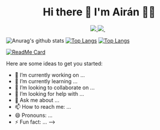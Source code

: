 
<h1 align='center'>
  Hi there 👋 I'm Airán 👨‍💻
</h1>


<p align='center'>
  <a href="https://twitter.com/AiranDev">
   <img src="https://img.shields.io/badge/twitter-%231DA1F2.svg?&style=for-the-badge&logo=twitter&logoColor=white" />
  </a>
  <a href="https://www.linkedin.com/in/air%C3%A1n-s%C3%A1nchez-brito-415910145/">
    <img src="https://img.shields.io/badge/linkedin-%230077B5.svg?&style=for-the-badge&logo=linkedin&logoColor=white" />
  </a>&nbsp;&nbsp;
  
</p>

![Anurag's github stats](https://github-readme-stats.vercel.app/api?username=AiranSchez&show_icons=true&theme=tokyonight)
[![Top Langs](https://github-readme-stats.vercel.app/api/top-langs/?username=AiranSchez)](https://github.com/AiranSchez/github-readme-stats)
[![Top Langs](https://github-readme-stats.vercel.app/api/top-langs/?username=AiranSchez&layout=compact)](https://github.com/AiranSchez/github-readme-stats)


[![ReadMe Card](https://github-readme-stats.vercel.app/api/pin/?username=AiranSchez&repo=Pokedex-React)](https://github.com/AiranSchez/Pokedex-React)

Here are some ideas to get you started:

- 🔭 I’m currently working on ...
- 🌱 I’m currently learning ...
- 👯 I’m looking to collaborate on ...
- 🤔 I’m looking for help with ...
- 💬 Ask me about ...
- 📫 How to reach me: ...
- 😄 Pronouns: ...
- ⚡ Fun fact: ...
-->
